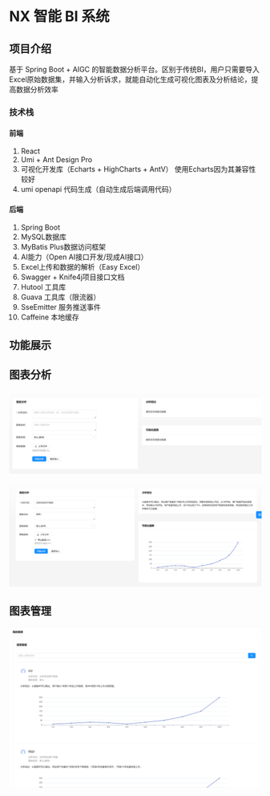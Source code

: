 # NX 智能 BI 系统

## 项目介绍

基于 Spring Boot + AIGC 的智能数据分析平台。区别于传统BI，用户只需要导入Excel原始数据集，并输入分析诉求，就能自动化生成可视化图表及分析结论，提高数据分析效率

### 技术栈

#### 前端

1. React
2. Umi + Ant Design Pro
3. 可视化开发库（Echarts + HighCharts + AntV）
   使用Echarts因为其兼容性较好
4. umi openapi 代码生成（自动生成后端调用代码）

#### 后端

1. Spring Boot
2. MySQL数据库
3. MyBatis Plus数据访问框架
4. AI能力（Open AI接口开发/现成AI接口）
5. Excel上传和数据的解析（Easy Excel）
6. Swagger + Knife4j项目接口文档
7. Hutool 工具库
8. Guava 工具库（限流器）
9. SseEmitter 服务推送事件
10. Caffeine 本地缓存

## 功能展示

## 图表分析

![image-20240317144026870](images/image-20240317144026870.png)

![image-20240317144149958](images/image-20240317144149958.png)

## 图表管理

![image-20240317144218205](images/image-20240317144218205.png)